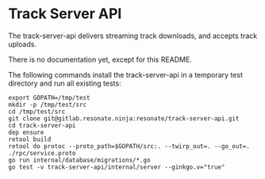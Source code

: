 # Track Server API

The track-server-api delivers streaming track downloads, and accepts track uploads. 

There is no documentation yet, except for this README. 

The following commands install the track-server-api in a temporary test directory and run all existing tests:

```
export GOPATH=/tmp/test
mkdir -p /tmp/test/src
cd /tmp/test/src
git clone git@gitlab.resonate.ninja:resonate/track-server-api.git
cd track-server-api
dep ensure
retool build
retool do protoc --proto_path=$GOPATH/src:. --twirp_out=. --go_out=. ./rpc/service.proto
go run internal/database/migrations/*.go
go test -v track-server-api/internal/server --ginkgo.v="true"
```
